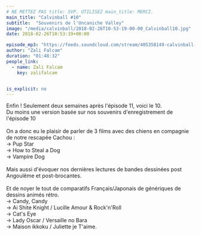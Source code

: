 ```yaml
---
# NE METTEZ PAS title: SVP. UTILISEZ main_title: MERCI.
main_title: "Calvinball #10"
subtitle:  "Souvenirs de l'Uncaniche Valley"
image: "/media/calvinball/2018-02-26T10-53-19-00-00_Calvinball10.jpg"
date: 2018-02-26T10:53:19+00:00

episode_mp3: "https://feeds.soundcloud.com/stream/405358149-calvinball-radio-calvinball-10-souvenirs-de-luncaniche-valley.mp3"
author: "Zali Falcam"
duration: "01:48:32"
people_link: 
  - name: Zali Falcam
    key: zalifalcam


is_explicit: no
---
```


<PodcastHeader/>

<!-- ECRIRE LA DESCRIPTION DE L'EPISODE SOUS CETTE LIGNE -->
Enfin ! Seulement deux semaines après l'épisode 11, voici le 10.<br>Du moins une version basée sur nos souvenirs d'enregistrement de l'épisode 10<br><br>On a donc eu le plaisir de parler de 3 films avec des chiens en compagnie de notre rescapée Cachou :<br>-&gt; Pup Star<br>-&gt; How to Steal a Dog<br>-&gt; Vampire Dog<br><br>Mais aussi d'évoquer nos dernières lectures de bandes dessinées post Angoulême et post-brocantes.<br><br>Et de noyer le tout de comparatifs Français/Japonais de génériques de dessins animés rétro.<br>-&gt; Candy, Candy<br>-&gt; Ai Shite Knight / Lucille Amour &amp; Rock'n'Roll<br>-&gt; Cat's Eye<br>-&gt; Lady Oscar / Versaille no Bara<br>-&gt; Maison ikkoku / Juliette je T'aime.

